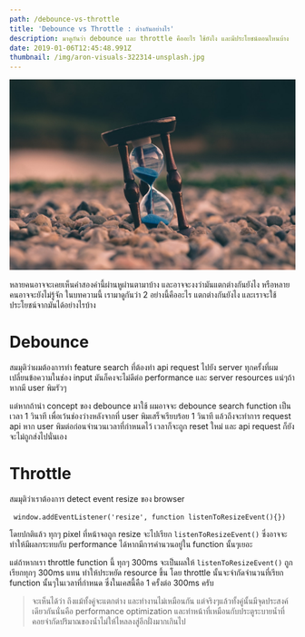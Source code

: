 ```yaml
---
path: /debounce-vs-throttle
title: 'Debounce vs Throttle : ต่างกันอย่างไร'
description: มาดูกันว่า debounce และ throttle คืออะไร ใช้ยังไง และมีประโยชน์ตอนไหนบ้าง
date: 2019-01-06T12:45:48.991Z
thumbnail: /img/aron-visuals-322314-unsplash.jpg
---
```

![Timer](/img/aron-visuals-322314-unsplash.jpg)

หลายคนอาจจะเคยเห็นคำสองคำนี้ผ่านหูผ่านตามาบ้าง และอาจจะงงว่ามันแตกต่างกันยังไง หรือหลายคนอาจจะยังไม่รู้จัก ในบทความนี้ เรามาดูกันว่า 2 อย่างนี้คืออะไร แตกต่างกันยังไง และเราจะใช้ประโยชน์จากมันได้อย่างไรบ้าง

# **Debounce**

สมมุติว่าผมต้องการทำ feature search ที่ต้องทำ api request ไปยัง server ทุกครั้งที่ผมเปลี่ยนข้อความในช่อง input มันก็คงจะไม่ดีต่อ performance และ server resources แน่ๆถ้าหากมี user พิมรัวๆ 

แต่หากถ้านำ concept ของ debounce มาใช้ ผมอาจจะ debounce search function เป็นเวลา 1 วินาที เพื่อเว้นช่องว่างหลังจากที่ user พิมเสร็จเรียบร้อย 1 วินาที แล้วถึงจะทำการ request api หาก user พิมต่อก่อนจำนวนเวลาที่กำหนดไว้ เวลาก็จะถูก reset ใหม่ และ api request ก็ยังจะไม่ถูกส่งไปนั่นเอง

# Throttle

สมมุติว่าเราต้องการ detect event resize ของ browser

```
 window.addEventListener('resize', function listenToResizeEvent(){}) 
```

โดยปกติแล้ว ทุกๆ pixel ที่หน้าจอถูก resize จะไปเรียก `listenToResizeEvent()` ซึ่งอาจจะทำให้มีผลกระทบกับ performance ได้หากมีการคำนวนอยู่ใน function นั้นๆเยอะ 

แต่ถ้าหากเรา throttle function นี้  ทุกๆ 300ms จะเป็นผลให้ `listenToResizeEvent()` ถูกเรียกทุกๆ 300ms แทน ทำให้ประหยัด resource ขึ้น โดย throttle นั้นจะจำกัดจำนวนที่เรียก function นั้นๆในเวลาที่กำหนด ซึ่งในเคสนี้คือ 1 ครั้งต่อ 300ms ครับ



> จะเห็นได้ว่า ถึงแม้ทั้งคู่จะแตกต่าง และทำงานไม่เหมือนกัน  แต่จริงๆแล้วทั้งคู่นั้นมีจุดประสงค์เดียวกันนั่นคือ performance optimization และทำหน้าที่เหมือนกับประตูระบายน้ำที่คอยจำกัดปริมาณของน้ำไม่ให้ไหลลงสู่อีกฝั่งมากเกินไป
